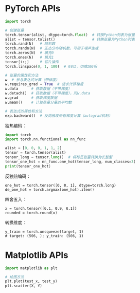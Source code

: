 # PyTorch APIs

```python
import torch
```

```python
# 创建张量
torch.tensor(alist, dtype=torch.float)  # 转换Python列表为张量
alist = tensor.tolist()                 # 转换张量为Python列表
torch.rand(N)   # 随机数
torch.randn(N)  # 正态分布随机数，可用于噪声生成
torch.zeros(N)  # 填充0
torch.ones(N)   # 填充1
tensor[i:j]     # 切片操作
torch.linspace(0, 1, 100)  # 0到1，切成100份
```

```python
# 张量的属性和方法
w  # 参与表达式计算（带梯度）
w.requires_grad = True  # 请求计算梯度
w.data      # 获取数据（不带梯度）
w.detach()  # 获取数据（不带梯度），同w.data
w.grad      # 获取梯度数据
w.mean()    # 计算张量分量的平均数
```

```python
# 表达式的属性和方法
exp.backward()  # 反向触发所有梯度计算（autograd机制）
```

独热编码：

```python
import torch
import torch.nn.functional as nn_func

alist = [0, 0, 0, 1, 1, 2]
tensor = torch.tensor(alist)
tensor_long = tensor.long()  # 将标签张量转换为长整型
tensor_one_hot = nn_func.one_hot(tensor_long, num_classes=3)
print(tensor_one_hot)
```

反独热编码：

```
one_hot = torch.tensor([0, 0, 1], dtype=torch.long)
de_one_hot = torch.argmax(one_hot).item()
```

四舍五入：

```
x = torch.tensor([0.1, 0.9, 0.1])
rounded = torch.round(x)
```

转换维度：

```
y_train = torch.unsqueeze(target, 1)
# target: (506, ); y_train: (506, 1)
```

# Matplotlib APIs

```python
import matplotlib as plt
```

```python
# 绘图方法
plt.plot(test_x, test_y)
plt.scatter(X, Y)
```

